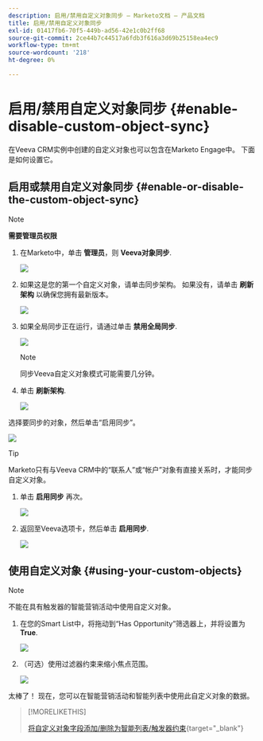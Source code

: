 ```yaml
---
description: 启用/禁用自定义对象同步 — Marketo文档 — 产品文档
title: 启用/禁用自定义对象同步
exl-id: 01417fb6-70f5-449b-ad56-42e1c0b2ff68
source-git-commit: 2ce44b7c44517a6fdb3f616a3d69b25158ea4ec9
workflow-type: tm+mt
source-wordcount: '218'
ht-degree: 0%

---
```


# 启用/禁用自定义对象同步 {#enable-disable-custom-object-sync}

在Veeva CRM实例中创建的自定义对象也可以包含在Marketo Engage中。 下面是如何设置它。

## 启用或禁用自定义对象同步 {#enable-or-disable-the-custom-object-sync}

>[!NOTE]
>
>**需要管理员权限**

1. 在Marketo中，单击 **管理员**，则 **Veeva对象同步**.

   ![](assets/enable-disable-custom-object-sync-1.png)

1. 如果这是您的第一个自定义对象，请单击同步架构。 如果没有，请单击 **刷新架构** 以确保您拥有最新版本。

   ![](assets/enable-disable-custom-object-sync-2.png)

1. 如果全局同步正在运行，请通过单击 **禁用全局同步**.

   ![](assets/enable-disable-custom-object-sync-3.png)

   >[!NOTE]
   >
   >同步Veeva自定义对象模式可能需要几分钟。

1. 单击 **刷新架构**.

   ![](assets/enable-disable-custom-object-sync-4.png)

选择要同步的对象，然后单击“启用同步”。

![](assets/enable-disable-custom-object-sync-5.png)

>[!TIP]
>
>Marketo只有与Veeva CRM中的“联系人”或“帐户”对象有直接关系时，才能同步自定义对象。

1. 单击 **启用同步** 再次。

   ![](assets/enable-disable-custom-object-sync-6.png)

1. 返回至Veeva选项卡，然后单击 **启用同步**.

   ![](assets/enable-disable-custom-object-sync-7.png)

## 使用自定义对象 {#using-your-custom-objects}

>[!NOTE]
>
>不能在具有触发器的智能营销活动中使用自定义对象。

1. 在您的Smart List中，将拖动到“Has Opportunity”筛选器上，并将设置为 **True**.

   ![](assets/enable-disable-custom-object-sync-8.png)

1. （可选）使用过滤器约束来缩小焦点范围。

   ![](assets/enable-disable-custom-object-sync-9.png)

太棒了！ 现在，您可以在智能营销活动和智能列表中使用此自定义对象的数据。

>[!MORELIKETHIS]
>
>[将自定义对象字段添加/删除为智能列表/触发器约束](/help/marketo/product-docs/crm-sync/veeva-crm-sync/sync-details/add-remove-custom-object-field-as-smart-list-trigger-constraints.md){target=&quot;_blank&quot;}
